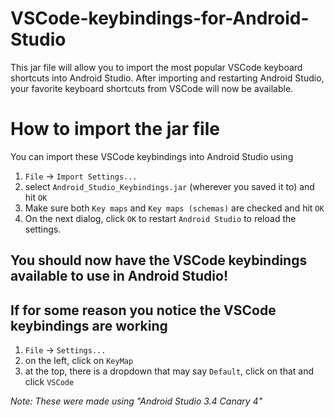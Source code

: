 # VSCode-keybindings-for-Android-Studio
This jar file will allow you to import the most popular VSCode keyboard shortcuts into Android Studio.  After importing and restarting Android Studio, your favorite keyboard shortcuts from VSCode will now be available.

# How to import the jar file
You can import these VSCode keybindings into Android Studio using

1. `File` -> `Import Settings...`
2. select `Android_Studio_Keybindings.jar` (wherever you saved it to) and hit `OK`
3. Make sure both `Key maps` and `Key maps (schemas)` are checked and hit `OK`
4. On the next dialog, click `OK` to restart `Android Studio` to reload the settings.

## You should now have the VSCode keybindings available to use in Android Studio!

## If for some reason you notice the VSCode keybindings are working
1. `File` -> `Settings...`
2. on the left, click on `KeyMap`
3. at the top, there is a dropdown that may say `Default`, click on that and click `VSCode`

*Note: These were made using "Android Studio 3.4 Canary 4"*

